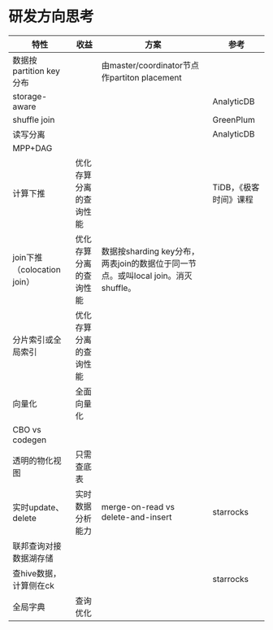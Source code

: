 # 研发方向思考

| 特性                        | 收益                   | 方案                                                         | 参考                   |
| --------------------------- | ---------------------- | ------------------------------------------------------------ | ---------------------- |
| 数据按partition key分布     |                        | 由master/coordinator节点作partiton placement                 |                        |
| storage-aware               |                        |                                                              | AnalyticDB             |
| shuffle join                |                        |                                                              | GreenPlum              |
| 读写分离                    |                        |                                                              | AnalyticDB             |
| MPP+DAG                     |                        |                                                              |                        |
| 计算下推                    | 优化存算分离的查询性能 |                                                              | TiDB，《极客时间》课程 |
| join下推（colocation join） | 优化存算分离的查询性能 | 数据按sharding key分布，两表join的数据位于同一节点。或叫local join。消灭shuffle。 |                        |
| 分片索引或全局索引          | 优化存算分离的查询性能 |                                                              |                        |
| 向量化                      | 全面向量化             |                                                              |                        |
| CBO vs codegen              |                        |                                                              |                        |
| 透明的物化视图              | 只需查底表             |                                                              |                        |
| 实时update、delete          | 实时数据分析能力       | merge-on-read vs delete-and-insert                           | starrocks              |
| 联邦查询对接数据湖存储      |                        |                                                              |                        |
| 查hive数据，计算侧在ck      |                        |                                                              | starrocks              |
| 全局字典                    | 查询优化               |                                                              |                        |